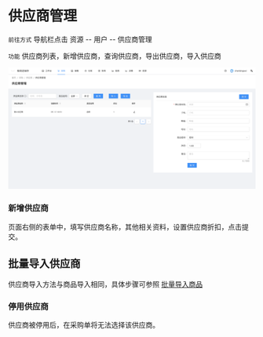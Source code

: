 # 供应商管理
`前往方式` 导航栏点击 资源 -- 用户 -- 供应商管理

`功能`  供应商列表，新增供应商，查询供应商，导出供应商，导入供应商

![avatar](../_media/screenshot/供应商管理.png)

### 新增供应商
页面右侧的表单中，填写供应商名称，其他相关资料，设置供应商折扣，点击提交。


## 批量导入供应商
供应商导入方法与商品导入相同，具体步骤可参照 [批量导入商品](pages/批量导入商品.md)


### 停用供应商
供应商被停用后，在采购单将无法选择该供应商。
